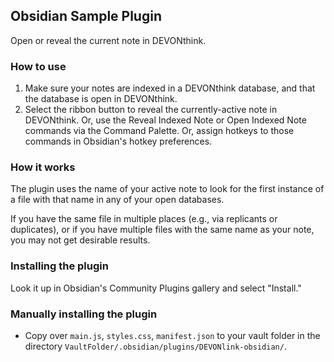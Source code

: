 ## Obsidian Sample Plugin

Open or reveal the current note in DEVONthink.

### How to use

1. Make sure your notes are indexed in a DEVONthink database, and that the database is open in DEVONthink.
2. Select the ribbon button to reveal the currently-active note in DEVONthink. Or, use the Reveal Indexed Note or Open Indexed Note commands via the Command Palette. Or, assign hotkeys to those commands in Obsidian's hotkey preferences.

### How it works

The plugin uses the name of your active note to look for the first instance of a file with that name in any of your open databases. 

If you have the same file in multiple places (e.g., via replicants or duplicates), or if you have multiple files with the same name as your note, you may not get desirable results.

### Installing the plugin

Look it up in Obsidian's Community Plugins gallery and select "Install."

### Manually installing the plugin

- Copy over `main.js`, `styles.css`, `manifest.json` to your vault folder in the directory `VaultFolder/.obsidian/plugins/DEVONlink-obsidian/`.